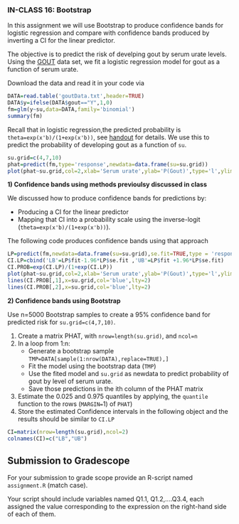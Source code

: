 ### IN-CLASS 16: Bootstrap

In this assignment we will use Bootstrap to produce confidence bands for logistic regression and compare with confidence bands produced by inverting a CI for the linear predictor.

The objective is to predict the risk of develping gout by serum urate levels. Using the [GOUT](https://github.com/gdlc/STAT_COMP/blob/master/DATA/goutData.txt) data set, we fit a logistic regression model for gout as a function of serum urate.

Download the data and read it in your code via

```R
DATA=read.table('goutData.txt',header=TRUE)
DATA$y=ifelse(DATA$gout=="Y",1,0)
fm=glm(y~su,data=DATA,family='binomial')
summary(fm) 
```


Recall that in logistic regression,the predicted probability is `theta=exp(x'b)/(1+exp(x'b))`, see [handout](https://github.com/gdlc/STAT_COMP/blob/master/HANDOUTS/LogisticRegression.pdf) for details. We use this to predict the probability of developing gout as a function of `su`. 

```r
su.grid=c(4,7,10)
phat=predict(fm,type='response',newdata=data.frame(su=su.grid))
plot(phat~su.grid,col=2,xlab='Serum urate',ylab='P(Gout)',type='l',ylim=c(0,.5))
 ```

 **1) Confidence bands using methods previoulsy discussed in class**

We discussed how to produce confidence bands for predictions by:
   - Producing a CI for the linear predictor
   - Mapping that CI into a probability scale using the inverse-logit (`theta=exp(x'b)/(1+exp(x'b))`).

The following code produces confidence bands using that approach

```r
LP=predict(fm,newdata=data.frame(su=su.grid),se.fit=TRUE,type = 'response')
CI.LP=cbind('LB'=LP$fit-1.96*LP$se.fit ,'UB'=LP$fit +1.96*LP$se.fit) 
CI.PROB=exp(CI.LP)/(1+exp(CI.LP))
plot(phat~su.grid,col=2,xlab='Serum urate',ylab='P(Gout)',type='l',ylim=c(0,.5))
lines(CI.PROB[,1],x=su.grid,col='blue',lty=2)
lines(CI.PROB[,2],x=su.grid,col='blue',lty=2)
```
   
   
**2) Confidence bands using Bootstrap**

Use n=5000 Bootstrap samples to create a 95% confidence band for predicted risk for `su.grid=c(4,7,10)`.

 1. Create a matrix PHAT, with `nrow=length(su.grid)`, and `ncol=n`
 2. In a loop from 1:n:
     - Generate a bootstrap sample `TMP=DATA[sample(1:nrow(DATA),replace=TRUE),]`
     - Fit the model using the bootstrap data (`TMP`)
     - Use the fited model and `su.grid` as newdata to predict probability of gout by level of serum urate.
     - Save those predictions in the ith column of the PHAT matrix
 3. Estimate the 0.025 and 0.975 quantiles by applying, the `quantile` function to the rows (`MARGIN=`1) of `PHAT`)
 4. Store the estimated Confidence intervals in the following object and the results should be similar to `CI.LP`

```R
CI=matrix(nrow=length(su.grid),ncol=2)
colnames(CI)=c("LB","UB")
```

## Submission to Gradescope

For your submission to grade scope provide an R-script named `assignment.R` (match case).

Your script should include variables named Q1.1, Q1.2,....Q3.4, each assigned the value corresponding to the expression on the right-hand side of each of them.

